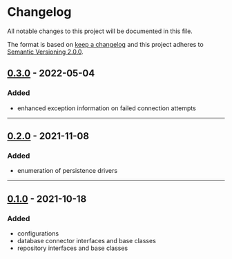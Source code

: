# Changelog

All notable changes to this project will be documented in this file.

The format is based on [keep a changelog][xtlink-keep-a-changelog]
and this project adheres to [Semantic Versioning 2.0.0][xtlink-semantic-versioning].

## [0.3.0] - 2022-05-04

### Added

* enhanced exception information on failed connection attempts

[0.3.0]: https://github.com/codekandis/persistence/compare/0.2.0..0.3.0

---
## [0.2.0] - 2021-11-08

### Added

* enumeration of persistence drivers

[0.2.0]: https://github.com/codekandis/persistence/compare/0.1.0..0.2.0

---
## [0.1.0] - 2021-10-18

### Added

* configurations
* database connector interfaces and base classes
* repository interfaces and base classes

[0.1.0]: https://github.com/codekandis/persistence/tree/0.1.0



[xtlink-keep-a-changelog]: http://keepachangelog.com/en/1.0.0/
[xtlink-semantic-versioning]: http://semver.org/spec/v2.0.0.html

